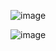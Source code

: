 ![image](https://user-images.githubusercontent.com/91962461/205968889-c5ef3928-0ee6-4c3f-805c-279121a62784.png)

![image](https://user-images.githubusercontent.com/91962461/205968739-f63d267a-884c-4a91-8ec7-4cd135698249.png)
